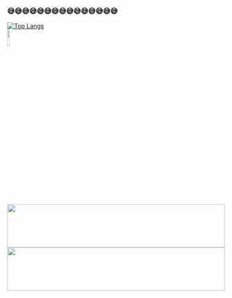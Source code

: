 ### 😅😅😅😅😅😅😅😅😅😅😅😅😅😅😅
[![Top Langs](https://github-readme-stats.vercel.app/api/top-langs/?username=Yuandiaodiaodiao&layout=compact)](https://github.com/Yuandiaodiaodiao/github-readme-stats)   
<img src="https://github-readme-stats.vercel.app/api?username=Yuandiaodiaodiao&show_icons=true&theme=radical" width="10%" height="10%" />
<div style="width:100%;">
<div>
<img src="https://github-readme-stats.vercel.app/api?username=Yuandiaodiaodiao&show_icons=true&theme=radical" width="100%" height="100px" />
</div>
<div>
<img src="https://github-readme-stats.vercel.app/api/top-langs/?username=Yuandiaodiaodiao&layout=compact" width="100%" height="100px" />

</div>

</div>
<!--
**Yuandiaodiaodiao/yuandiaodiaodiao** is a ✨ _special_ ✨ repository because its `README.md` (this file) appears on your GitHub profile.

Here are some ideas to get you started:

- 🔭 I’m currently working on ...
- 🌱 I’m currently learning ...
- 👯 I’m looking to collaborate on ...
- 🤔 I’m looking for help with ...
- 💬 Ask me about ...
- 📫 How to reach me: ...
- 😄 Pronouns: ...
- ⚡ Fun fact: ...
-->
